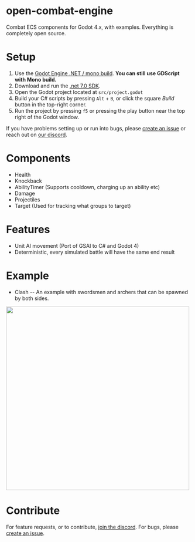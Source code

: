 # open-combat-engine
Combat ECS components for Godot 4.x, with examples. Everything is completely open source.

# Setup
1. Use the [Godot Engine .NET / mono build](https://godotengine.org/download). **You can still use GDScript with Mono build.**
2. Download and run the [.net 7.0 SDK](https://dotnet.microsoft.com/en-us/download).
3. Open the Godot project located at `src/project.godot`
4. Build your C# scripts by pressing `Alt` + `B`, or click the square _Build_ button in the top-right corner.
5. Run the project by pressing `f5` or pressing the play button near the top right of the Godot window.

If you have problems setting up or run into bugs, please [create an issue](https://github.com/wadlo/open-combat-engine/issues/new) or reach out on [our discord](https://discord.gg/h3d8bTbcE2).

# Components
- Health
- Knockback
- AbilityTimer (Supports cooldown, charging up an ability etc)
- Damage
- Projectiles
- Target (Used for tracking what groups to target)

# Features
- Unit AI movement (Port of GSAI to C# and Godot 4)
- Deterministic, every simulated battle will have the same end result

# Example
- Clash -- An example with swordsmen and archers that can be spawned by both sides.
<img src="gifs/Clash.gif" width="500">

# Contribute
For feature requests, or to contribute, [join the discord](https://discord.gg/h3d8bTbcE2).
For bugs, please [create an issue](https://github.com/wadlo/open-combat-engine/issues/new).
